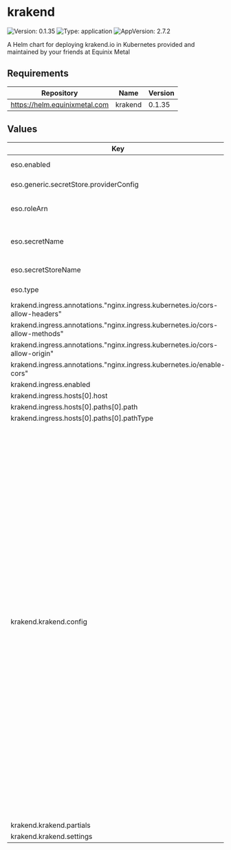 # krakend

![Version: 0.1.35](https://img.shields.io/badge/Version-0.1.35-informational?style=flat-square) ![Type: application](https://img.shields.io/badge/Type-application-informational?style=flat-square) ![AppVersion: 2.7.2](https://img.shields.io/badge/AppVersion-2.7.2-informational?style=flat-square)

A Helm chart for deploying krakend.io in Kubernetes provided
and maintained by your friends at Equinix Metal

## Requirements

| Repository | Name | Version |
|------------|------|---------|
| https://helm.equinixmetal.com | krakend | 0.1.35 |

## Values

| Key | Type | Default | Description |
|-----|------|---------|-------------|
| eso.enabled | bool | `true` | Install components of the ESO. |
| eso.generic.secretStore.providerConfig | object | `{}` | Defines SecretStore provider configuration. |
| eso.roleArn | string | `"arn:aws:iam::012345678910:role/AWSIRSA_Shared_ExternalSecretOperatorAccess"` | Role ARN for the ExternalSecretOperator to assume. |
| eso.secretName | string | `"/infra/core/addons/krakend"` | Value name in AWS ParameterStore, AWS SecretsManager or other Secret Store. |
| eso.secretStoreName | string | `"aws-parameterstore"` | Defines Secret Store name. |
| eso.type | string | `"aws"` | Defines provider type. One of `aws` or `generic`. |
| krakend.ingress.annotations."nginx.ingress.kubernetes.io/cors-allow-headers" | string | `"DNT,X-CustomHeader,Keep-Alive,User-Agent,X-Requested-With,If-Modified-Since,Cache-Control,Content-Type,Authorization"` |  |
| krakend.ingress.annotations."nginx.ingress.kubernetes.io/cors-allow-methods" | string | `"OPTIONS, GET"` |  |
| krakend.ingress.annotations."nginx.ingress.kubernetes.io/cors-allow-origin" | string | `"*"` |  |
| krakend.ingress.annotations."nginx.ingress.kubernetes.io/enable-cors" | string | `"true"` |  |
| krakend.ingress.enabled | bool | `true` |  |
| krakend.ingress.hosts[0].host | string | `"api.example.com"` |  |
| krakend.ingress.hosts[0].paths[0].path | string | `"/"` |  |
| krakend.ingress.hosts[0].paths[0].pathType | string | `"ImplementationSpecific"` |  |
| krakend.krakend.config | string | `"{\n  \"$schema\": \"https://www.krakend.io/schema/krakend.json\",\n  \"version\": 3,\n  \"name\": \"KrakenD - API Gateway\",\n  \"timeout\": \"3000ms\",\n  \"cache_ttl\": \"300s\",\n  \"output_encoding\": \"json\",\n  \"extra_config\": {\n    \"router\": {\n      \"logger_skip_paths\": [\n        \"/__health\"\n      ]\n    },\n    \"auth/jwk-client\": {\n        \"@comment\": \"Enable a JWK shared cache amongst all endpoints of 60 minutes\",\n        \"shared_cache_duration\": 3600\n    }\n  },\n  \"endpoints\": [\n    {\n      \"endpoint\": \"/widgets/sonarqube/measures/component\",\n      \"method\": \"GET\",\n      \"output_encoding\": \"json\",\n      \"input_query_strings\": [\n        \"component\",\n        \"metricKeys\"\n      ],\n      \"extra_config\": {\n        \"auth/validator\": {\n          \"alg\": \"RS256\",\n          \"cache_duration\": 3600,\n          \"cache\": true,\n          \"disable_jwk_security\": false,\n          \"jwk_url\": \"{{ env \"JWK_URL\" }}\"\n        }\n      },\n      \"backend\": [\n        {\n          \"url_pattern\": \"/api/measures/component\",\n          \"encoding\": \"json\",\n          \"sd\": \"static\",\n          \"method\": \"GET\",\n          \"host\": [\n            \"{{ env \"SONARQUBE_URL\" }}\"\n          ],\n          \"extra_config\": {\n            \"qos/http-cache\": {},\n            \"modifier/martian\": {\n              \"header.Append\": {\n                \"scope\": [\n                  \"request\"\n                ],\n                \"name\": \"Authorization\",\n                \"value\": \"Basic {{ env \"SONARQUBE_TOKEN\" }}\"\n              }\n            }\n          }\n        }\n      ]\n    },\n    {\n      \"endpoint\": \"/widgets/deptrack/project\",\n      \"method\": \"GET\",\n      \"output_encoding\": \"json\",\n      \"input_query_strings\": [\n        \"name\"\n      ],\n      \"extra_config\": {\n        \"auth/validator\": {\n          \"alg\": \"RS256\",\n          \"cache_duration\": 3600,\n          \"cache\": true,\n          \"disable_jwk_security\": false,\n          \"jwk_url\": \"{{ env \"JWK_URL\" }}\"\n        }\n      },\n      \"backend\": [\n        {\n          \"url_pattern\": \"/api/v1/project\",\n          \"encoding\": \"json\",\n          \"sd\": \"static\",\n          \"method\": \"GET\",\n          \"host\": [\n            \"{{ env \"DEPTRACK_URL\" }}\"\n          ],\n          \"is_collection\": true,\n          \"extra_config\": {\n            \"qos/http-cache\": {},\n            \"modifier/martian\": {\n              \"header.Append\": {\n                \"scope\": [\n                  \"request\"\n                ],\n                \"name\": \"X-Api-Key\",\n                \"value\": \"{{ env \"DEPTRACK_TOKEN\" }}\"\n              }\n            }\n          }\n        }\n      ]\n    },\n    {\n      \"endpoint\": \"/widgets/deptrack/metrics/project/{uuid}/current\",\n      \"method\": \"GET\",\n      \"output_encoding\": \"json\",\n      \"input_query_strings\": [\n        \"name\"\n      ],\n      \"extra_config\": {\n        \"auth/validator\": {\n          \"alg\": \"RS256\",\n          \"cache_duration\": 3600,\n          \"cache\": true,\n          \"disable_jwk_security\": false,\n          \"jwk_url\": \"{{ env \"JWK_URL\" }}\"\n        }\n      },\n      \"backend\": [\n        {\n          \"url_pattern\": \"/api/v1/metrics/project/{uuid}/current\",\n          \"encoding\": \"json\",\n          \"sd\": \"static\",\n          \"method\": \"GET\",\n          \"host\": [\n            \"{{ env \"DEPTRACK_URL\" }}\"\n          ],\n          \"is_collection\": false,\n          \"extra_config\": {\n            \"qos/http-cache\": {},\n            \"modifier/martian\": {\n              \"header.Append\": {\n                \"scope\": [\n                  \"request\"\n                ],\n                \"name\": \"X-Api-Key\",\n                \"value\": \"{{ env \"DEPTRACK_TOKEN\" }}\"\n              }\n            }\n          }\n        }\n      ]\n    }\n  ]\n}\n"` |  |
| krakend.krakend.partials | string | `nil` |  |
| krakend.krakend.settings | string | `nil` |  |

